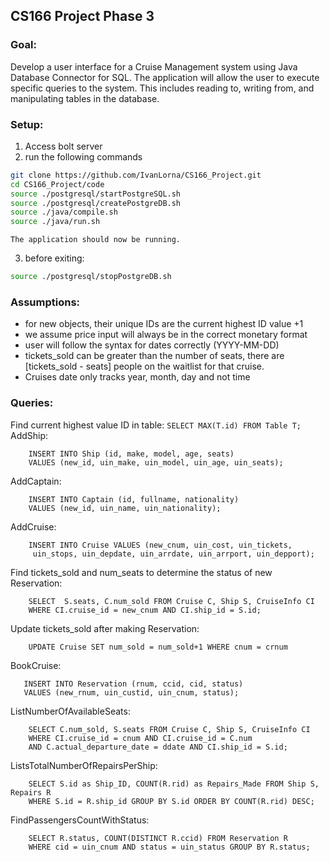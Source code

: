 ## CS166 Project Phase 3

### Goal:
Develop a user interface for a Cruise Management system using Java Database Connector for SQL. The application will allow the user to execute specific queries to the system. This includes reading to, writing from, and manipulating tables in the database.

### Setup:
1. Access bolt server
2. run the following commands 
```bash ssh wch132-##	
git clone https://github.com/IvanLorna/CS166_Project.git
cd CS166_Project/code
source ./postgresql/startPostgreSQL.sh
source ./postgresql/createPostgreDB.sh
source ./java/compile.sh
source ./java/run.sh
```
	The application should now be running.
3. before exiting:
```bash 
source ./postgresql/stopPostgreDB.sh
```
### Assumptions:
- for new objects, their unique IDs are the current highest ID value +1
- we assume price input will always be in the correct monetary format
- user will follow the syntax for dates correctly (YYYY-MM-DD)
- tickets_sold can be greater than the number of seats, there are [tickets_sold - seats] people on the waitlist for that cruise.
- Cruises date only tracks year, month, day and not time

### Queries:
Find current highest value ID in table:
    ```SELECT MAX(T.id) FROM Table T;```
AddShip:
```
    INSERT INTO Ship (id, make, model, age, seats) 
    VALUES (new_id, uin_make, uin_model, uin_age, uin_seats);
```
AddCaptain:
```
    INSERT INTO Captain (id, fullname, nationality) 
    VALUES (new_id, uin_name, uin_nationality);
```      
AddCruise:
 ```
	 INSERT INTO Cruise VALUES (new_cnum, uin_cost, uin_tickets,
	  uin_stops, uin_depdate, uin_arrdate, uin_arrport, uin_depport); 
 ```
        
Find tickets_sold and num_seats to determine the status of new Reservation:
```
    SELECT  S.seats, C.num_sold FROM Cruise C, Ship S, CruiseInfo CI 
    WHERE CI.cruise_id = new_cnum AND CI.ship_id = S.id;
```
Update tickets_sold after making Reservation:
```
    UPDATE Cruise SET num_sold = num_sold+1 WHERE cnum = crnum
```   
BookCruise:
 ```
	INSERT INTO Reservation (rnum, ccid, cid, status) 
    VALUES (new_rnum, uin_custid, uin_cnum, status);
```
ListNumberOfAvailableSeats:
```
    SELECT C.num_sold, S.seats FROM Cruise C, Ship S, CruiseInfo CI 
    WHERE CI.cruise_id = cnum AND CI.cruise_id = C.num 
    AND C.actual_departure_date = ddate AND CI.ship_id = S.id;
```   
ListsTotalNumberOfRepairsPerShip:
```
    SELECT S.id as Ship_ID, COUNT(R.rid) as Repairs_Made FROM Ship S, Repairs R 
    WHERE S.id = R.ship_id GROUP BY S.id ORDER BY COUNT(R.rid) DESC;
```    
FindPassengersCountWithStatus:
```
    SELECT R.status, COUNT(DISTINCT R.ccid) FROM Reservation R 
    WHERE cid = uin_cnum AND status = uin_status GROUP BY R.status;
```
